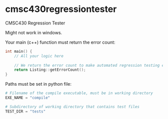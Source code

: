 cmsc430regressiontester
=======================

CMSC430 Regression Tester

Might not work in windows. 

Your main (c++) function must return the error count:
```C
int main() {
    // All your logic here
    
    // We return the error count to make automated regression testing easier.
    return Listing::getErrorCount();
}
```

Paths must be set in python file:
```Python
# Filename of the compile executable, must be in working directory
EXE_NAME = "compile"

# Subdirectory of working directory that contains test files
TEST_DIR = "tests"
```
